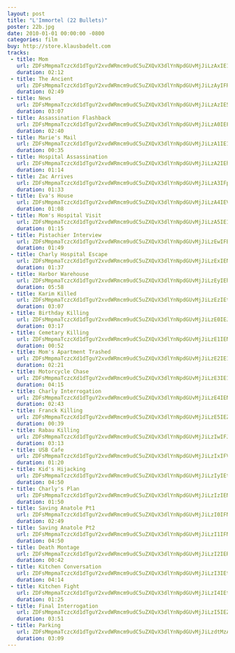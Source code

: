 ```yaml
---
layout: post
title: "L'Immortel (22 Bullets)"
poster: 22b.jpg
date: 2010-01-01 00:00:00 -0800
categories: film
buy: http://store.klausbadelt.com
tracks:
 - title: Mom
   url: ZDFsMmpmaTczcXd1dTguY2xvdWRmcm9udC5uZXQvX3dlYnNpdGUvMjJiLzAxIE1vbS5tcDM=
   duration: 02:12
 - title: The Ancient
   url: ZDFsMmpmaTczcXd1dTguY2xvdWRmcm9udC5uZXQvX3dlYnNpdGUvMjJiLzAyIFRoZSBBbmNpZW50Lm1wMw==
   duration: 02:49
 - title: News
   url: ZDFsMmpmaTczcXd1dTguY2xvdWRmcm9udC5uZXQvX3dlYnNpdGUvMjJiLzAzIE5ld3MubXAz
   duration: 03:07
 - title: Assassination Flashback
   url: ZDFsMmpmaTczcXd1dTguY2xvdWRmcm9udC5uZXQvX3dlYnNpdGUvMjJiLzA0IEFzc2Fzc2luYXRpb24gRmxhc2hiYWNrLm1wMw==
   duration: 02:40
 - title: Marie's Mail
   url: ZDFsMmpmaTczcXd1dTguY2xvdWRmcm9udC5uZXQvX3dlYnNpdGUvMjJiLzA1IE1hcmllJ3MgTWFpbC5tcDM=
   duration: 00:35
 - title: Hospital Assassination
   url: ZDFsMmpmaTczcXd1dTguY2xvdWRmcm9udC5uZXQvX3dlYnNpdGUvMjJiLzA2IEhvc3BpdGFsIEFzc2Fzc2luYXRpb24ubXAz
   duration: 01:14
 - title: Zac Arrives
   url: ZDFsMmpmaTczcXd1dTguY2xvdWRmcm9udC5uZXQvX3dlYnNpdGUvMjJiLzA3IFphYyBBcnJpdmVzLm1wMw==
   duration: 01:33
 - title: Eva's House
   url: ZDFsMmpmaTczcXd1dTguY2xvdWRmcm9udC5uZXQvX3dlYnNpdGUvMjJiLzA4IEV2YSdzIEhvdXNlLm1wMw==
   duration: 01:08
 - title: Mom's Hospital Visit
   url: ZDFsMmpmaTczcXd1dTguY2xvdWRmcm9udC5uZXQvX3dlYnNpdGUvMjJiLzA5IE1vbSdzIEhvc3BpdGFsIFZpc2l0Lm1wMw==
   duration: 01:15
 - title: Pistachier Interview
   url: ZDFsMmpmaTczcXd1dTguY2xvdWRmcm9udC5uZXQvX3dlYnNpdGUvMjJiLzEwIFBpc3RhY2hpZXIgSW50ZXJ2aWV3Lm1wMw==
   duration: 01:49
 - title: Charly Hospital Escape
   url: ZDFsMmpmaTczcXd1dTguY2xvdWRmcm9udC5uZXQvX3dlYnNpdGUvMjJiLzExIENoYXJseSBIb3NwaXRhbCBFc2NhcGUubXAz
   duration: 01:37
 - title: Harbor Warehouse
   url: ZDFsMmpmaTczcXd1dTguY2xvdWRmcm9udC5uZXQvX3dlYnNpdGUvMjJiLzEyIEhhcmJvciBXYXJlaG91c2UubXAz
   duration: 05:58
 - title: Karim Killed
   url: ZDFsMmpmaTczcXd1dTguY2xvdWRmcm9udC5uZXQvX3dlYnNpdGUvMjJiLzEzIEthcmltIEtpbGxlZC5tcDM=
   duration: 03:07
 - title: Birthday Killing
   url: ZDFsMmpmaTczcXd1dTguY2xvdWRmcm9udC5uZXQvX3dlYnNpdGUvMjJiLzE0IEJpcnRoZGF5IEtpbGxpbmcubXAz
   duration: 03:17
 - title: Cemetary Killing
   url: ZDFsMmpmaTczcXd1dTguY2xvdWRmcm9udC5uZXQvX3dlYnNpdGUvMjJiLzE1IENlbWV0YXJ5IEtpbGxpbmcubXAz
   duration: 00:52
 - title: Mom's Apartment Trashed
   url: ZDFsMmpmaTczcXd1dTguY2xvdWRmcm9udC5uZXQvX3dlYnNpdGUvMjJiLzE2IE1vbSdzIEFwYXJ0bWVudCBUcmFzaGVkLm1wMw==
   duration: 02:21
 - title: Motorcycle Chase
   url: ZDFsMmpmaTczcXd1dTguY2xvdWRmcm9udC5uZXQvX3dlYnNpdGUvMjJiLzE3IE1vdG9yY3ljbGUgQ2hhc2UubXAz
   duration: 04:15
 - title: Charly Interrogation
   url: ZDFsMmpmaTczcXd1dTguY2xvdWRmcm9udC5uZXQvX3dlYnNpdGUvMjJiLzE4IENoYXJseSBJbnRlcnJvZ2F0aW9uLm1wMw==
   duration: 02:43
 - title: Franck Killing
   url: ZDFsMmpmaTczcXd1dTguY2xvdWRmcm9udC5uZXQvX3dlYnNpdGUvMjJiLzE5IEZyYW5jayBLaWxsaW5nLm1wMw==
   duration: 00:39
 - title: Rabau Killing
   url: ZDFsMmpmaTczcXd1dTguY2xvdWRmcm9udC5uZXQvX3dlYnNpdGUvMjJiLzIwIFJhYmF1IEtpbGxpbmcubXAz
   duration: 03:13
 - title: USB Cafe
   url: ZDFsMmpmaTczcXd1dTguY2xvdWRmcm9udC5uZXQvX3dlYnNpdGUvMjJiLzIxIFVTQiBDYWZlLm1wMw==
   duration: 01:20
 - title: Kid's Hijacking
   url: ZDFsMmpmaTczcXd1dTguY2xvdWRmcm9udC5uZXQvX3dlYnNpdGUvMjJiLzIyIEtpZCdzIEhpamFja2luZy5tcDM=
   duration: 04:50
 - title: Charly's Plan
   url: ZDFsMmpmaTczcXd1dTguY2xvdWRmcm9udC5uZXQvX3dlYnNpdGUvMjJiLzIzIENoYXJseSdzIFBsYW4ubXAz
   duration: 01:50
 - title: Saving Anatole Pt1
   url: ZDFsMmpmaTczcXd1dTguY2xvdWRmcm9udC5uZXQvX3dlYnNpdGUvMjJiLzI0IFNhdmluZyBBbmF0b2xlIFB0MS5tcDM=
   duration: 02:49
 - title: Saving Anatole Pt2
   url: ZDFsMmpmaTczcXd1dTguY2xvdWRmcm9udC5uZXQvX3dlYnNpdGUvMjJiLzI1IFNhdmluZyBBbmF0b2xlIFB0Mi5tcDM=
   duration: 04:50
 - title: Death Montage
   url: ZDFsMmpmaTczcXd1dTguY2xvdWRmcm9udC5uZXQvX3dlYnNpdGUvMjJiLzI2IERlYXRoIE1vbnRhZ2UubXAz
   duration: 00:42
 - title: Kitchen Conversation
   url: ZDFsMmpmaTczcXd1dTguY2xvdWRmcm9udC5uZXQvX3dlYnNpdGUvMjJiLzI3IEtpdGNoZW4gQ29udmVyc2F0aW9uLm1wMw==
   duration: 04:14
 - title: Kitchen Fight
   url: ZDFsMmpmaTczcXd1dTguY2xvdWRmcm9udC5uZXQvX3dlYnNpdGUvMjJiLzI4IEtpdGNoZW4gRmlnaHQubXAz
   duration: 01:25
 - title: Final Interrogation
   url: ZDFsMmpmaTczcXd1dTguY2xvdWRmcm9udC5uZXQvX3dlYnNpdGUvMjJiLzI5IEZpbmFsIEludGVycm9nYXRpb24ubXAz
   duration: 03:51
 - title: Parking
   url: ZDFsMmpmaTczcXd1dTguY2xvdWRmcm9udC5uZXQvX3dlYnNpdGUvMjJiLzdtMzAgUGFya2luZy5tcDM=
   duration: 03:09
---
```

